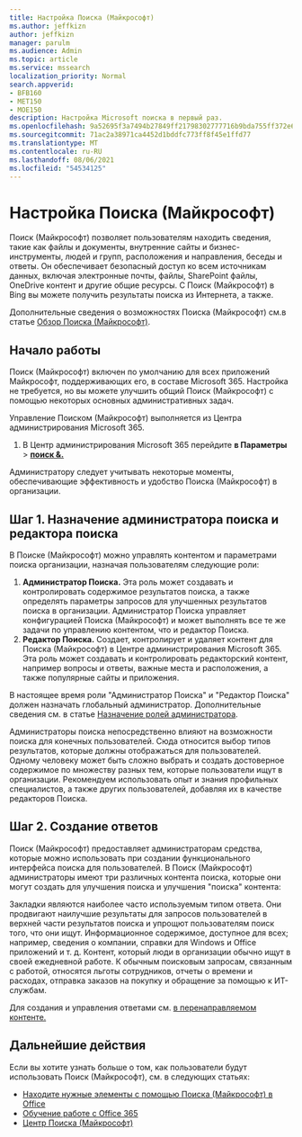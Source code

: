 ```yaml
---
title: Настройка Поиска (Майкрософт)
ms.author: jeffkizn
author: jeffkizn
manager: parulm
ms.audience: Admin
ms.topic: article
ms.service: mssearch
localization_priority: Normal
search.appverid:
- BFB160
- MET150
- MOE150
description: Настройка Microsoft поиска в первый раз.
ms.openlocfilehash: 9a52695f3a7494b27849ff21798302777716b9bda755ff372e605ec45a6d94b5
ms.sourcegitcommit: 71ac2a38971ca4452d1bddfc773ff8f45e1ffd77
ms.translationtype: MT
ms.contentlocale: ru-RU
ms.lasthandoff: 08/06/2021
ms.locfileid: "54534125"
---
```

# <a name="set-up-microsoft-search"></a>Настройка Поиска (Майкрософт)

Поиск (Майкрософт) позволяет пользователям находить сведения, такие как файлы и документы, внутренние сайты и бизнес-инструменты, людей и групп, расположения и направления, беседы и ответы. Он обеспечивает безопасный доступ ко всем источникам данных, включая электронные почты, файлы, SharePoint файлы, OneDrive контент и другие общие ресурсы. С Поиск (Майкрософт) в Bing вы можете получить результаты поиска из Интернета, а также.

Дополнительные сведения о возможностях Поиска (Майкрософт) см.в статье [Обзор Поиска (Майкрософт)](overview-microsoft-search.md).

## <a name="get-started"></a>Начало работы

Поиск (Майкрософт) включен по умолчанию для всех приложений Майкрософт, поддерживающих его, в составе Microsoft 365. Настройка не требуется, но вы можете улучшить общий Поиск (Майкрософт) с помощью некоторых основных административных задач.

Управление Поиском (Майкрософт) выполняется из Центра администрирования Microsoft 365.

1. В Центр администрирования Microsoft 365 перейдите **в Параметры**  >  [**поиск &.**](https://admin.microsoft.com/Adminportal/Home#/MicrosoftSearch)

Администратору следует учитывать некоторые моменты, обеспечивающие эффективность и удобство Поиска (Майкрософт) в организации.

## <a name="step-1-assign-search-admin-and-search-editor"></a>Шаг 1. Назначение администратора поиска и редактора поиска

В Поиске (Майкрософт) можно управлять контентом и параметрами поиска организации, назначая пользователям следующие роли:

1. **Администратор Поиска.** Эта роль может создавать и контролировать содержимое результатов поиска, а также определять параметры запросов для улучшенных результатов поиска в организации. Администратор Поиска управляет конфигурацией Поиска (Майкрософт) и может выполнять все те же задачи по управлению контентом, что и редактор Поиска.
2. **Редактор Поиска.** Создает, контролирует и удаляет контент для Поиска (Майкрософт) в Центре администрирования Microsoft 365. Эта роль может создавать и контролировать редакторский контент, например вопросы и ответы, важные места и расположения, а также популярные сайты и приложения.

В настоящее время роли "Администратор Поиска" и "Редактор Поиска" должен назначать глобальный администратор. Дополнительные сведения см. в статье [Назначение ролей администратора](/office365/admin/add-users/assign-admin-roles?view=o365-worldwide).

Администраторы поиска непосредственно влияют на возможности поиска для конечных пользователей. Сюда относится выбор типов результатов, которые должны отображаться для пользователей. Одному человеку может быть сложно выбрать и создать достоверное содержимое по множеству разных тем, которые пользователи ищут в организации. Рекомендуем использовать опыт и знания профильных специалистов, а также других пользователей, добавляя их в качестве редакторов Поиска.

## <a name="step-2-create-answers"></a>Шаг 2. Создание ответов

Поиск (Майкрософт) предоставляет администраторам средства, которые можно использовать при создании функционального интерфейса поиска для пользователей. В Поиск (Майкрософт) администраторы имеют три различных контента поиска, которые они могут создать для улучшения поиска и улучшения "поиска" контента:

Закладки являются наиболее часто используемым типом ответа. Они продвигают наилучшие результаты для запросов пользователей в верхней части результатов поиска и упрощют пользователям поиск того, что они ищут.
Информационное содержимое, доступное для всех; например, сведения о компании, справки для Windows и Office приложений и т. д. Контент, который люди в организации обычно ищут в своей ежедневной работе. К обычным поисковым запросам, связанным с работой, относятся льготы сотрудников, отчеты о времени и расходах, отправка заказов на покупку и обращение за помощью к ИТ-службам.

Для создания и управления ответами см. [в перенаправляемом контенте.](plan-your-content.md)

## <a name="next-steps"></a>Дальнейшие действия

Если вы хотите узнать больше о том, как пользователи будут использовать Поиск (Майкрософт), см. в следующих статьях:

- [Находите нужные элементы с помощью Поиска (Майкрософт) в Office](https://support.office.com/article/find-what-you-need-with-microsoft-search-in-office-2457d4d8-48a8-4ad4-ab89-5a0657aa8446)
- [Обучение работе с Office 365](https://support.office.com/office-training-center)
- [Центр Поиска (Майкрософт)](https://support.office.com/article/-working-title-microsoft-search-center-b8bf5a2c-7515-40a9-9a6a-b8ed382c86bc)